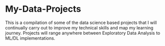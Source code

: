 # My-Data-Projects
This is a compilation of some of the data science based projects that I will continually carry out to improve my technical skills and map my learning journey. Projects will range anywhere between Exploratory Data Analysis to ML/DL implementations.
